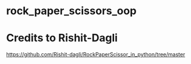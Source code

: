 # rock_paper_scissors_oop
# Credits to Rishit-Dagli
https://github.com/Rishit-dagli/RockPaperScissor_in_python/tree/master
